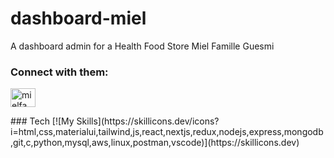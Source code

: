 # dashboard-miel
A dashboard admin for a Health Food Store  Miel Famille Guesmi 
  <h3 align="left">Connect with them:</h3>
<p align="left">
<a href="https://instagram.com/mielfamilleguesmi" target="blank"><img align="center" src="https://raw.githubusercontent.com/rahuldkjain/github-profile-readme-generator/master/src/images/icons/Social/instagram.svg" alt="mielfamilleguesmi" height="30" width="40" /></a>
</p>
### Tech
[![My Skills](https://skillicons.dev/icons?i=html,css,materialui,tailwind,js,react,nextjs,redux,nodejs,express,mongodb,git,c,python,mysql,aws,linux,postman,vscode)](https://skillicons.dev)

